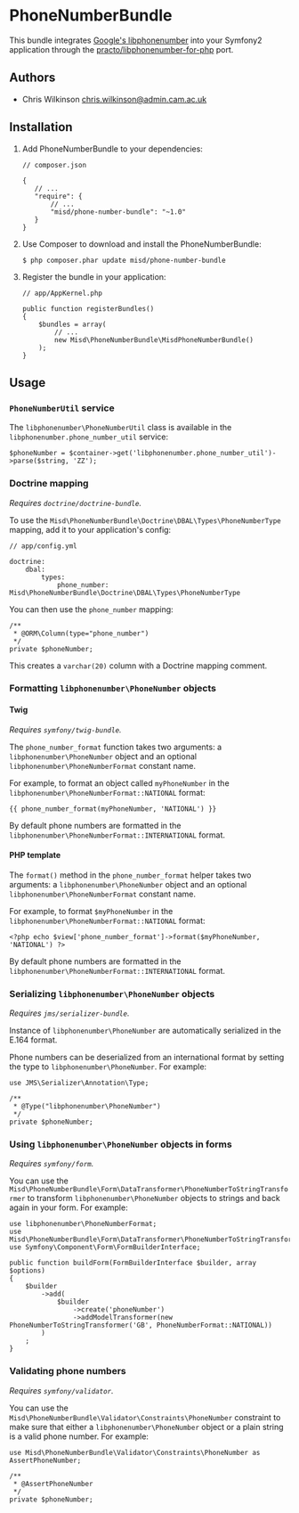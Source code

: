 PhoneNumberBundle
=================

This bundle integrates [Google's libphonenumber](https://code.google.com/p/libphonenumber/) into your Symfony2 application through the [practo/libphonenumber-for-php](https://github.com/practo/libphonenumber-for-php) port.

Authors
-------

* Chris Wilkinson <chris.wilkinson@admin.cam.ac.uk>

Installation
------------

 1. Add PhoneNumberBundle to your dependencies:

        // composer.json

        {
           // ...
           "require": {
               // ...
               "misd/phone-number-bundle": "~1.0"
           }
        }

 2. Use Composer to download and install the PhoneNumberBundle:

        $ php composer.phar update misd/phone-number-bundle

 3. Register the bundle in your application:

        // app/AppKernel.php

        public function registerBundles()
        {
            $bundles = array(
                // ...
                new Misd\PhoneNumberBundle\MisdPhoneNumberBundle()
            );
        }

Usage
-----

### `PhoneNumberUtil` service

The `libphonenumber\PhoneNumberUtil` class is available in the `libphonenumber.phone_number_util` service:

    $phoneNumber = $container->get('libphonenumber.phone_number_util')->parse($string, 'ZZ');

### Doctrine mapping

*Requires `doctrine/doctrine-bundle`.*

To use the `Misd\PhoneNumberBundle\Doctrine\DBAL\Types\PhoneNumberType` mapping, add it to your application's config:

    // app/config.yml

    doctrine:
        dbal:
            types:
                phone_number: Misd\PhoneNumberBundle\Doctrine\DBAL\Types\PhoneNumberType

You can then use the `phone_number` mapping:

    /**
     * @ORM\Column(type="phone_number")
     */
    private $phoneNumber;

This creates a `varchar(20)` column with a Doctrine mapping comment.

### Formatting `libphonenumber\PhoneNumber` objects

#### Twig

*Requires `symfony/twig-bundle`.*

The `phone_number_format` function takes two arguments: a `libphonenumber\PhoneNumber` object and an optional `libphonenumber\PhoneNumberFormat` constant name.

For example, to format an object called `myPhoneNumber` in the `libphonenumber\PhoneNumberFormat::NATIONAL` format:

    {{ phone_number_format(myPhoneNumber, 'NATIONAL') }}

By default phone numbers are formatted in the `libphonenumber\PhoneNumberFormat::INTERNATIONAL` format.

#### PHP template

The `format()` method in the `phone_number_format` helper takes two arguments: a `libphonenumber\PhoneNumber` object and an optional `libphonenumber\PhoneNumberFormat` constant name.

For example, to format `$myPhoneNumber` in the `libphonenumber\PhoneNumberFormat::NATIONAL` format:

    <?php echo $view['phone_number_format']->format($myPhoneNumber, 'NATIONAL') ?>

By default phone numbers are formatted in the `libphonenumber\PhoneNumberFormat::INTERNATIONAL` format.

### Serializing `libphonenumber\PhoneNumber` objects

*Requires `jms/serializer-bundle`.*

Instance of `libphonenumber\PhoneNumber` are automatically serialized in the E.164 format.

Phone numbers can be deserialized from an international format by setting the type to `libphonenumber\PhoneNumber`. For example:

    use JMS\Serializer\Annotation\Type;

    /**
     * @Type("libphonenumber\PhoneNumber")
     */
    private $phoneNumber;

### Using `libphonenumber\PhoneNumber` objects in forms

*Requires `symfony/form`.*

You can use the `Misd\PhoneNumberBundle\Form\DataTransformer\PhoneNumberToStringTransformer` to transform `libphonenumber\PhoneNumber` objects to strings and back again in your form. For example:

    use libphonenumber\PhoneNumberFormat;
    use Misd\PhoneNumberBundle\Form\DataTransformer\PhoneNumberToStringTransformer;
    use Symfony\Component\Form\FormBuilderInterface;

    public function buildForm(FormBuilderInterface $builder, array $options)
    {
        $builder
            ->add(
                $builder
                    ->create('phoneNumber')
                    ->addModelTransformer(new PhoneNumberToStringTransformer('GB', PhoneNumberFormat::NATIONAL))
            )
        ;
    }

### Validating phone numbers

*Requires `symfony/validator`.*

You can use the `Misd\PhoneNumberBundle\Validator\Constraints\PhoneNumber` constraint to make sure that either a `libphonenumber\PhoneNumber` object or a plain string is a valid phone number. For example:

    use Misd\PhoneNumberBundle\Validator\Constraints\PhoneNumber as AssertPhoneNumber;

    /**
     * @AssertPhoneNumber
     */
    private $phoneNumber;
